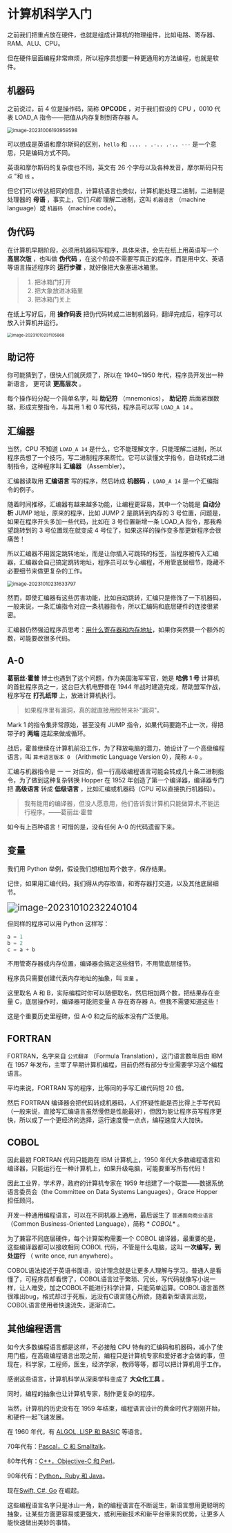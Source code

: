 # 计算机科学入门

之前我们把重点放在硬件，也就是组成计算机的物理组件，比如电路、寄存器、RAM、ALU、CPU。

但在硬件层面编程非常麻烦，所以程序员想要一种更通用的方法编程，也就是软件。

## 机器码

之前说过，前 4 位是操作码，简称 **OPCODE** ，对于我们假设的 CPU ，0010 代表 LOAD_A 指令——把值从内存复制到寄存器 A。

<img src="http://niu.ochiamalu.top/image-20231006193959598.png" alt="image-20231006193959598" style="zoom:80%;margin:0 auto" />

可以想成是英语和摩尔斯码的区别，`hello` 和  `.... . .-.. .-.. ---` 是一个意思，只是编码方式不同。

英语和摩尔斯码的复杂度也不同，英文有 26 个字母以及各种发音，摩尔斯码只有 `点` "和 `线` 。

但它们可以传达相同的信息，计算机语言也类似，计算机能处理二进制，二进制是处理器的 **母语** ，事实上，它们*只能*
理解二进制，这叫 `机器语言` （machine language）或 `机器码` （machine code）。

## 伪代码

在计算机早期阶段，必须用机器码写程序，具体来讲，会先在纸上用英语写一个 **高层次版** ，也叫做 **伪代码**
，在这个阶段不需要写真正的程序，而是用中文、英语等语言描述程序的 **运行步骤** ，就好像把大象塞进冰箱里。

> 1. 把冰箱门打开
> 2. 把大象放进冰箱里
> 3. 把冰箱门关上

在纸上写好后，用 **操作码表** 把伪代码转成二进制机器码，翻译完成后，程序可以放入计算机并运行。

<img src="http://niu.ochiamalu.top/image-20231010231105868.png" alt="image-20231010231105868" style="zoom: 67%;margin:0 auto" />

## 助记符

你可能猜到了，很快人们就厌烦了，所以在 1940~1950 年代，程序员开发出一种新语言， 更可读 **更高层次** 。

每个操作码分配一个简单名字，叫 **助记符** （mnemonics）， **助记符** 后面紧跟数据，形成完整指令，与其用 1 和 0
写代码，程序员可以写 `LOAD_A 14` 。

## 汇编器

当然，CPU 不知道 `LOAD_A 14` 是什么，它不能理解文字，只能理解二进制，所以程序员想了一个技巧，写二进制程序来帮忙。它可以读懂文字指令，自动转成二进制指令，这种程序叫
**汇编器** （Assembler）。

汇编器读取用 **汇编语言** 写的程序，然后转成 **机器码** ，`LOAD_A 14` 是一个汇编指令的例子。

随着时间推移，汇编器有越来越多功能，让编程更容易，其中一个功能是 **自动分析**  JUMP 地址，原来的程序，比如 JUMP 2 是跳转到内存的
3 号位置，问题是，如果在程序开头多加一些代码，比如在 3 号位置新增一条 LOAD_A 指令，那我希望跳转到的 3 号位置现在就变成 4
号位了，如果这样的操作变多那更新程序会很痛苦！

所以汇编器不用固定跳转地址，而是让你插入可跳转的标签，当程序被传入汇编器，汇编器会自己搞定跳转地址，程序员可以专心编程，不用管底层细节，隐藏不必要细节来做更复杂的工作。

<img src="http://niu.ochiamalu.top/image-20231010231633797.png" alt="image-20231010231633797" style="zoom: 80%;margin:0 auto" />

然而，即使汇编器有这些厉害功能，比如自动跳转，汇编只是修饰了一下机器码，一般来说，一条汇编指令对应一条机器指令，所以汇编码和底层硬件的连接很紧密。

汇编器仍然强迫程序员思考：<u>用什么寄存器和内存地址</u>，如果你突然要一个额外的数，可能要改很多代码。

## A-0

**葛丽丝·霍普** 博士也遇到了这个问题，作为美国海军军官，她是 **哈佛 1 号** 计算机的首批程序员之一，这台巨大机电野兽在 1944
年战时建造完成，帮助盟军作战，程序写在 **打孔纸带** 上，放进计算机执行。

> 如果程序里有漏洞，真的就直接用胶带来补"漏洞"。

Mark 1 的指令集非常原始，甚至没有 JUMP 指令，如果代码要跑不止一次，得把带子的 **两端** 连起来做成循环。

战后，霍普继续在计算机前沿工作，为了释放电脑的潜力，她设计了一个高级编程语言，叫 `算术语言版本 0` （Arithmetic Language
Version 0），简称 `A-0` 。

汇编与机器指令是 一 一 对应的，但一行高级编程语言可能会转成几十条二进制指令，为了做到这种复杂转换 Hopper 在 1952
年创造了第一个编译器，编译器专门把 **高级语言** 转成 **低级语言** ，比如汇编或机器码（CPU 可以直接执行机器码）。

> 我有能用的编译器，但没人愿意用，他们告诉我计算机只能做算术,不能运行程序。——葛丽丝·霍普

如今有上百种语言！可惜的是，没有任何 A-0 的代码遗留下来。

## 变量

我们用 Python 举例，假设我们想相加两个数字，保存结果。

记住，如果用汇编代码，我们得从内存取值，和寄存器打交道，以及其他底层细节。

<img src="http://niu.ochiamalu.top/image-20231010232240104.png" alt="image-20231010232240104" style="zoom: 150%;margin:0 auto" />

但同样的程序可以用 Python 这样写：

```python
a = 1
b = 2
c = a + b
```

不用管寄存器或内存位置，编译器会搞定这些细节，不用管底层细节。

程序员只需要创建代表内存地址的抽象，叫 `变量` 。

这里取名 A 和 B，实际编程时你可以随便取名，然后相加两个数，把结果存在变量 C，底层操作时，编译器可能把变量 A 存在寄存器
A，但我不需要知道这些！

这是个重要历史里程碑，但 A-0 和之后的版本没有广泛使用。

## FORTRAN

FORTRAN，名字来自 `公式翻译` （Formula Translation），这门语言数年后由 IBM 在 1957 年发布，主宰了早期计算机编程，目前仍然有部分专业需要学习这个编程语言。

平均来说，FORTRAN 写的程序，比等同的手写汇编代码短 20 倍。

然后 FORTRAN 编译器会把代码转成机器码，人们怀疑性能是否比得上手写代码（一般来说，直接写汇编语言虽然慢但是性能最好），但因为能让程序员写程序更快，所以成了一个更经济的选择，运行速度慢一点点，编程速度大大加快。

## COBOL

因此最初 FORTRAN 代码只能跑在 IBM 计算机上，1950 年代大多数编程语言和编译器，只能运行在一种计算机上，如果升级电脑，可能要重写所有代码！

因此工业界，学术界，政府的计算机专家在 1959 年组建了一个联盟——数据系统语言委员会（the Committee on Data Systems
Languages），Grace Hopper 担任顾问。

开发一种通用编程语言，可以在不同机器上通用，最后诞生了 `普通面向商业语言` （Common Business-Oriented Language），简称  *
*COBOL** 。

为了兼容不同底层硬件，每个计算架构需要一个 COBOL 编译器，最重要的是，这些编译器都可以接收相同 COBOL 代码，不管是什么电脑，这叫
**一次编写，到处运行** （ write once, run anywhere）。

COBOL语法接近于英语书面语，设计理念就是让更多人理解与学习。普通人是看懂了，可程序员却看愣了，COBOL语言过于繁琐、冗长，写代码就像写小说一样，让人难受，加之COBOL不能进行科学计算，只能简单运算。COBOL语言虽然很难出bug，格式却过于死板，远没有C语言随心所欲，随着新型语言出现，COBOL语言使用者快速流失，逐渐消亡。

## 其他编程语言

如今大多数编程语言都是这样，不必接触 CPU
特有的汇编码和机器码，减小了使用门槛，在高级编程语言出现之前，编程只是计算机专家和爱好者才会做的事，但现在，科学家，工程师，医生，经济学家，教师等等，都可以把计算机用于工作。

感谢这些语言，计算机科学从深奥学科变成了 **大众化工具** 。

同时，编程的抽象也让计算机专家，制作更复杂的程序。

当然，计算机的历史没有在 1959 年结束，编程语言设计的黄金时代才刚刚开始，和硬件一起飞速发展。

在 1960 年代，有 <u>ALGOL, LISP 和 BASIC</u> 等语言。

70年代有：<u>Pascal，C 和 Smalltalk</u>。

80年代有：<u>C++，Objective-C 和 Perl</u>。

90年代有：<u>Python，Ruby 和 Java</u>。

现在<u>Swift, C#, Go</u> 在崛起。

这些编程语言名字只是冰山一角，新的编程语言在不断诞生，新语言想用更聪明的抽象，让某些方面更容易或更强大，或利用新技术和新平台带来的优势，让更多人能快速做出美妙的事情。

